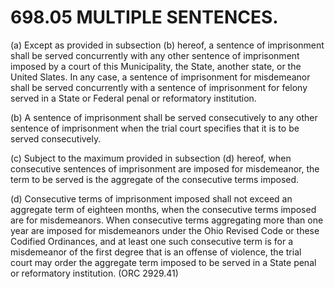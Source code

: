 698.05 MULTIPLE SENTENCES.
==========================

​(a) Except as provided in subsection (b) hereof, a sentence of
imprisonment shall be served concurrently with any other sentence of
imprisonment imposed by a court of this Municipality, the State, another
state, or the United Slates. In any case, a sentence of imprisonment for
misdemeanor shall be served concurrently with a sentence of imprisonment
for felony served in a State or Federal penal or reformatory
institution.

​(b) A sentence of imprisonment shall be served consecutively to any
other sentence of imprisonment when the trial court specifies that it is
to be served consecutively.

​(c) Subject to the maximum provided in subsection (d) hereof, when
consecutive sentences of imprisonment are imposed for misdemeanor, the
term to be served is the aggregate of the consecutive terms imposed.

​(d) Consecutive terms of imprisonment imposed shall not exceed an
aggregate term of eighteen months, when the consecutive terms imposed
are for misdemeanors. When consecutive terms aggregating more than one
year are imposed for misdemeanors under the Ohio Revised Code or these
Codified Ordinances, and at least one such consecutive term is for a
misdemeanor of the first degree that is an offense of violence, the
trial court may order the aggregate term imposed to be served in a State
penal or reformatory institution. (ORC 2929.41)
